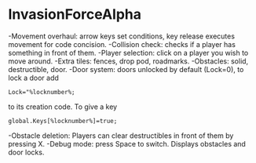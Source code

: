 # InvasionForceAlpha

-Movement overhaul: arrow keys set conditions, key release executes movement for code concision.
-Collision check: checks if a player has something in front of them.
-Player selection: click on a player you wish to move around.
-Extra tiles: fences, drop pod, roadmarks.
-Obstacles: solid, destructible, door.
-Door system: doors unlocked by default (Lock=0), to lock a door add 

	Lock="%locknumber%;

to its creation code. To give a key 

	global.Keys[%locknumber%]=true;

-Obstacle deletion: Players can clear destructibles in front of them by pressing X.
-Debug mode: press Space to switch. Displays obstacles and door locks.

